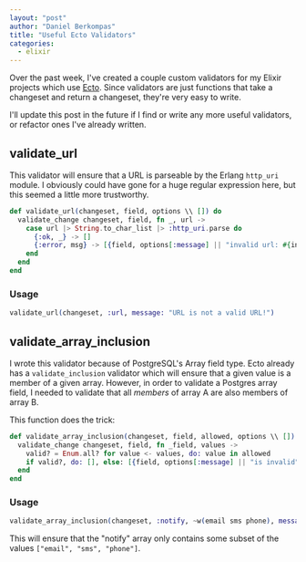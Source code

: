 ```yaml
---
layout: "post"
author: "Daniel Berkompas"
title: "Useful Ecto Validators"
categories:
  - elixir
---
```


Over the past week, I've created a couple custom validators for my Elixir
projects which use [Ecto][ecto]. Since validators are just functions that take a
changeset and return a changeset, they're very easy to write.

<!-- more -->

I'll update this post in the future if I find or write any more useful
validators, or refactor ones I've already written.

## validate_url

This validator will ensure that a URL is parseable by the Erlang `http_uri`
module. I obviously could have gone for a huge regular expression here, but this
seemed a little more trustworthy.

```elixir
def validate_url(changeset, field, options \\ []) do
  validate_change changeset, field, fn _, url ->
    case url |> String.to_char_list |> :http_uri.parse do 
      {:ok, _} -> []
      {:error, msg} -> [{field, options[:message] || "invalid url: #{inspect msg}"}]
    end
  end
end
```

### Usage

```elixir
validate_url(changeset, :url, message: "URL is not a valid URL!")
```

## validate_array_inclusion

I wrote this validator because of PostgreSQL's Array field type. Ecto already has
a `validate_inclusion` validator which will ensure that a given value is a
member of a given array. However, in order to validate a Postgres array field, I
needed to validate that all _members_ of array A are also members of array B.

This function does the trick:

```elixir
def validate_array_inclusion(changeset, field, allowed, options \\ []) do
  validate_change changeset, field, fn _field, values ->
    valid? = Enum.all? for value <- values, do: value in allowed
    if valid?, do: [], else: [{field, options[:message] || "is invalid"}]
  end
end
```

### Usage

```elixir
validate_array_inclusion(changeset, :notify, ~w(email sms phone), message: "custom message here")
```

This will ensure that the "notify" array only contains some subset of the values
`["email", "sms", "phone"]`.


[ecto]: https://github.com/elixir-lang/ecto
